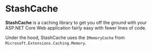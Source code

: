 # StashCache

**StashCache** is a caching library to get you off the ground with your ASP.NET Core Web application fairly easy with fewer lines of code.

Under the hood, StashCache uses the `IMemoryCache` from `Microsoft.Extensions.Caching.Memory`.
